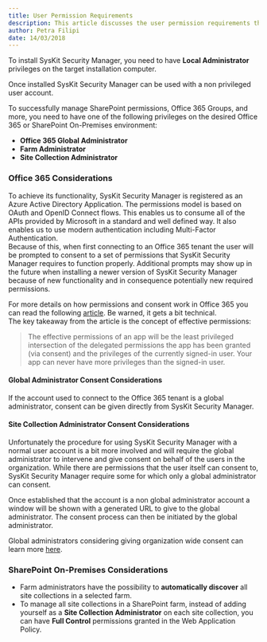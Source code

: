 ```yaml
---
title: User Permission Requirements
description: This article discusses the user permission requirements that are necessary in order to successfully use SysKit Security Manager.
author: Petra Filipi
date: 14/03/2018
---
```

To install SysKit Security Manager, you need to have __Local Administrator__ privileges on the target installation computer.

Once installed SysKit Security Manager can be used with a non privileged user account.

To successfully manage SharePoint permissions, Office 365 Groups, and more, you need to have one of the following privileges on the desired Office 365 or SharePoint On-Premises environment:
* __Office 365 Global Administrator__
* __Farm Administrator__
* __Site Collection Administrator__


### Office 365 Considerations
To achieve its functionality, SysKit Security Manager is registered as an Azure Active Directory Application. The permissions model is based on OAuth and OpenID Connect flows. This enables us to consume all of the APIs provided by Microsoft in a standard and well defined way. It also enables us to use modern authentication including Multi-Factor Authentication.  
Because of this, when first connecting to an Office 365 tenant the user will be prompted to consent to a set of permissions that SysKit Security Manager requires to function properly. Additional prompts may show up in the future when installing a newer version of SysKit Security Manager because of new functionality and in consequence potentially new required permissions. 

For more details on how permissions and consent work in Office 365 you can read the following [article](https://docs.microsoft.com/en-us/azure/active-directory/develop/v2-permissions-and-consent). Be warned, it gets a bit technical.  
The key takeaway from the article is the concept of effective permissions:  

>The effective permissions of an app will be the least privileged intersection of the delegated permissions the app has been granted (via consent) and the privileges of the currently signed-in user. Your app can never have more privileges than the signed-in user.

#### Global Administrator Consent Considerations
If the account used to connect to the Office 365 tenant is a global administrator, consent can be given directly from SysKit Security Manager. 

#### Site Collection Administrator Consent Considerations
Unfortunately the procedure for using SysKit Security Manager with a normal user account is a bit more involved and will 
require the global administrator to intervene and give consent on behalf of the users in the organization. While there are permissions that the user itself can consent to, SysKit Security Manager require some for which only a global administrator can consent.  

Once established that the account is a non global administrator account a window will be shown with a generated URL to give to the global administrator. The consent process can then be initiated by the global administrator. 

Global administrators considering giving organization wide consent can learn more [here](#internal/requirements/global-admin-consent).


### SharePoint On-Premises Considerations
* Farm administrators have the possibility to __automatically discover__ all site collections in a selected farm.
* To manage all site collections in a SharePoint farm, instead of adding yourself as a __Site Collection Administrator__ on each site collection, you can have __Full Control__ permissions granted in the Web Application Policy.
